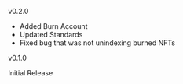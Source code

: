 v0.2.0

- Added Burn Account
- Updated Standards
- Fixed bug that was not unindexing burned NFTs

v0.1.0

Initial Release